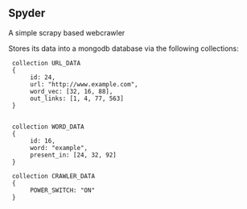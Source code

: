 Spyder
-------------------

A simple scrapy based webcrawler

Stores its data into a mongodb database via the following collections:

     collection URL_DATA
     {
          id: 24,
          url: "http://www.example.com",
          word_vec: [32, 16, 88],
          out_links: [1, 4, 77, 563]
     }


     collection WORD_DATA
     {
          id: 16,
          word: "example",
          present_in: [24, 32, 92]
     }

     collection CRAWLER_DATA
     {
          POWER_SWITCH: "ON"
     }
